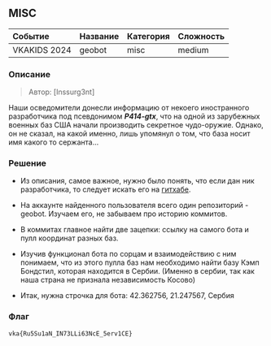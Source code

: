 ## MISC

| Событие | Название | Категория | Сложность |
| :------ | ---- | ---- | ---- |
| VKAKIDS 2024 | geobot | misc | medium |


### Описание


> Автор: [Inssurg3nt]
>
Наши осведомители донесли информацию от некоего иностранного разработчика под псевдонимом ***P414-gtx***, что на одной из зарубежных военных баз США начали производить секретное чудо-оружие. Однако, он не сказал, на какой именно, лишь упомянул о том, что база носит имя какого то сержанта...


### Решение
- Из описания, самое важное, нужно было понять, что если дан ник разработчика, то следует искать его на [гитхабе](https://github.com/P414-gtx).
- На аккаунте найденного пользователя всего один репозиторий - geobot. Изучаем его, не забываем про историю коммитов.
- В коммитах главное найти две зацепки: ссылку на самого бота и пулл координат разных баз.
- Изучив функционал бота по сорцам и взаимодействию с ним понимаем, что из этого пулла баз нам необходимо найти базу Кэмп Бондстил, которая находится в Сербии. (Именно в сербии, так как наша страна не признала независимость Косово)


- Итак, нужна строчка для бота: 42.362756, 21.247567, Сербия

### Флаг

```
vka{Ru5Su1aN_IN73LLi63NcE_5erv1CE}
```